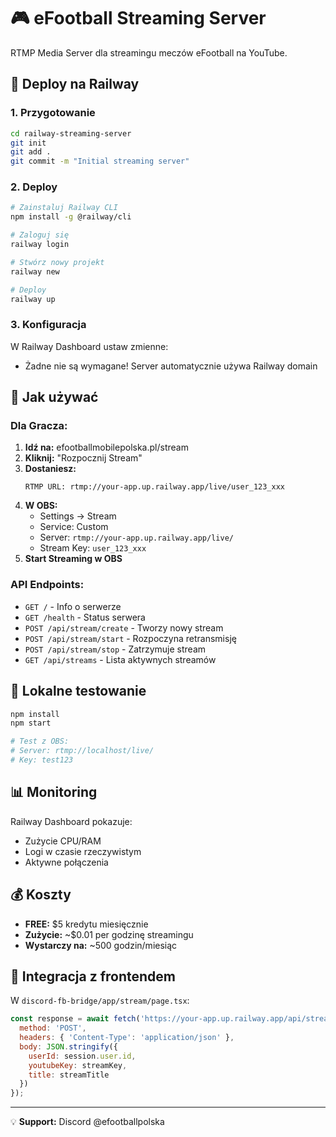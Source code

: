 # 🎮 eFootball Streaming Server

RTMP Media Server dla streamingu meczów eFootball na YouTube.

## 🚀 Deploy na Railway

### 1. Przygotowanie
```bash
cd railway-streaming-server
git init
git add .
git commit -m "Initial streaming server"
```

### 2. Deploy
```bash
# Zainstaluj Railway CLI
npm install -g @railway/cli

# Zaloguj się
railway login

# Stwórz nowy projekt
railway new

# Deploy
railway up
```

### 3. Konfiguracja
W Railway Dashboard ustaw zmienne:
- Żadne nie są wymagane! Server automatycznie używa Railway domain

## 📡 Jak używać

### Dla Gracza:

1. **Idź na:** efootballmobilepolska.pl/stream
2. **Kliknij:** "Rozpocznij Stream"
3. **Dostaniesz:**
   ```
   RTMP URL: rtmp://your-app.up.railway.app/live/user_123_xxx
   ```
4. **W OBS:**
   - Settings → Stream
   - Service: Custom
   - Server: `rtmp://your-app.up.railway.app/live/`
   - Stream Key: `user_123_xxx`
5. **Start Streaming w OBS**

### API Endpoints:

- `GET /` - Info o serwerze
- `GET /health` - Status serwera
- `POST /api/stream/create` - Tworzy nowy stream
- `POST /api/stream/start` - Rozpoczyna retransmisję
- `POST /api/stream/stop` - Zatrzymuje stream
- `GET /api/streams` - Lista aktywnych streamów

## 🔧 Lokalne testowanie

```bash
npm install
npm start

# Test z OBS:
# Server: rtmp://localhost/live/
# Key: test123
```

## 📊 Monitoring

Railway Dashboard pokazuje:
- Zużycie CPU/RAM
- Logi w czasie rzeczywistym
- Aktywne połączenia

## 💰 Koszty

- **FREE:** $5 kredytu miesięcznie
- **Zużycie:** ~$0.01 per godzinę streamingu
- **Wystarczy na:** ~500 godzin/miesiąc

## 🎯 Integracja z frontendem

W `discord-fb-bridge/app/stream/page.tsx`:

```javascript
const response = await fetch('https://your-app.up.railway.app/api/stream/create', {
  method: 'POST',
  headers: { 'Content-Type': 'application/json' },
  body: JSON.stringify({
    userId: session.user.id,
    youtubeKey: streamKey,
    title: streamTitle
  })
});
```

---

💡 **Support:** Discord @efootballpolska